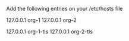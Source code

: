 Add the following entries on your /etc/hosts file

127.0.0.1 org-1
127.0.0.1 org-2

127.0.0.1 org-1-tls
127.0.0.1 org-2-tls
